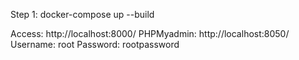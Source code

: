 Step 1: docker-compose up --build

Access: http://localhost:8000/
PHPMyadmin: http://localhost:8050/
Username: root
Password: rootpassword
